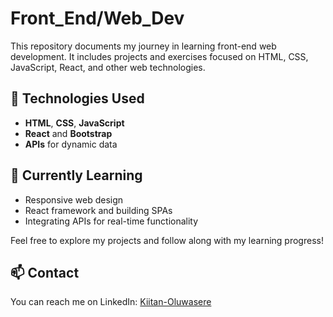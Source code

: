 # Front_End/Web_Dev

This repository documents my journey in learning front-end web development. It includes projects and exercises focused on HTML, CSS, JavaScript, React, and other web technologies.

## 🚀 Technologies Used

- **HTML**, **CSS**, **JavaScript**
- **React** and **Bootstrap**
- **APIs** for dynamic data

## 🌱 Currently Learning

- Responsive web design
- React framework and building SPAs
- Integrating APIs for real-time functionality

Feel free to explore my projects and follow along with my learning progress!

## 📫 Contact

You can reach me on LinkedIn: [Kiitan-Oluwasere](https://www.linkedin.com/in/kiitan-oluwasere)
